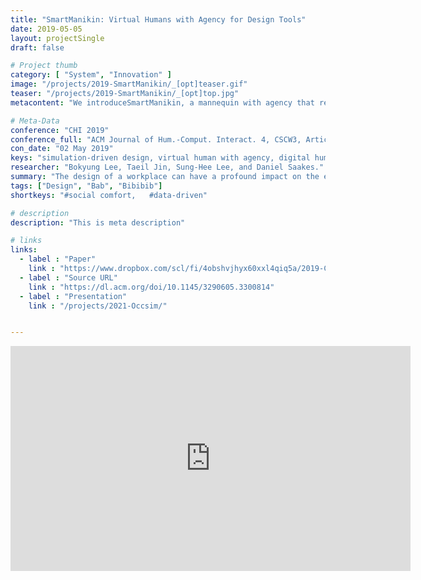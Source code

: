 ```yaml
---
title: "SmartManikin: Virtual Humans with Agency for Design Tools"
date: 2019-05-05
layout: projectSingle
draft: false

# Project thumb
category: [ "System", "Innovation" ]
image: "/projects/2019-SmartManikin/_[opt]teaser.gif"
teaser: "/projects/2019-SmartManikin/_[opt]top.jpg"
metacontent: "We introduceSmartManikin, a mannequin with agency that responds to high-level commands and to real-time design changes. The SmartManikin's pose is generated by the predicted features as well as by using forward and inverse kinematics. "

# Meta-Data
conference: "CHI 2019"
conference_full: "ACM Journal of Hum.-Comput. Interact. 4, CSCW3, Article 238"
con_date: "02 May 2019"
keys: "simulation-driven design, virtual human with agency, digital human"
researcher: "Bokyung Lee, Taeil Jin, Sung-Hee Lee, and Daniel Saakes."
summary: "The design of a workplace can have a profound impact on the effectiveness of the workforce utilizing the space. When considering dynamic social activities in the flow of work, the constraints of the static elements of the interior reveals the adaptive behaviour of the occupants in trying to accommodate these constraints while performing their daily tasks. To better understand how workplace design shapes social interactions, we ran an empirical study in an office context over a two week period. We collected video from 24 cameras in a dozen space configurations totaling 1,920 hours of recorded activities. We utilized computer vision techniques, to produce skeletonized representations of the occupants, to assist in the annotation and data analysis process. We present our findings of socio-spatial formation patterns and the effects of furniture and interior elements on the observed behaviour of collaborators for both computer-supported work and for unmediated social interaction. Combining the observations with an interview of the occupants’ reflections, we discuss dynamics of socio-spatial formations and how this knowledge can support social interactions in the domain of space design systems and interactive interiors."
tags: ["Design", "Bab", "Bibibib"]
shortkeys: "#social comfort,   #data-driven"

# description
description: "This is meta description"

# links
links:
  - label : "Paper"
    link : "https://www.dropbox.com/scl/fi/4obshvjhyx60xxl4qiq5a/2019-CHI-SmartManikin.pdf?rlkey=mmve0oxs18iwkxp488p7y7hi0&dl=0"
  - label : "Source URL"
    link : "https://dl.acm.org/doi/10.1145/3290605.3300814"
  - label : "Presentation"
    link : "/projects/2021-Occsim/"


---
```



<iframe title="vimeo-player" src="https://player.vimeo.com/video/315544613?h=5e8f4cafe5" width="640" height="360" frameborder="0"    allowfullscreen></iframe>